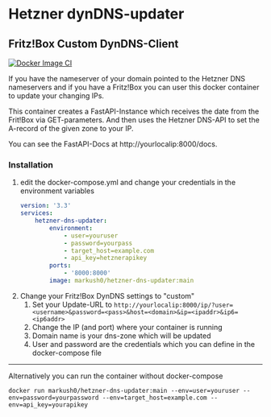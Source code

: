 # Hetzner dynDNS-updater

## Fritz!Box Custom DynDNS-Client

[![Docker Image CI](https://github.com/markush0/hetzner-dns-updater/actions/workflows/docker-image.yml/badge.svg)](https://github.com/markush0/hetzner-dns-updater/actions/workflows/docker-image.yml)

If you have the nameserver of your domain pointed to the Hetzner DNS nameservers and if you have a Fritz!Box
you can user this docker container to update your changing IPs.

This container creates a FastAPI-Instance which receives the date from the Frit!Box via GET-parameters.
And then uses the Hetzner DNS-API to set the A-record of the given zone to your IP.

You can see the FastAPI-Docs at http://yourlocalip:8000/docs.

### Installation

1. edit the docker-compose.yml and change your credentials in the environment variables
   ```yaml
   version: '3.3'
   services:
       hetzner-dns-updater:
           environment:
               - user=youruser
               - password=yourpass
               - target_host=example.com
               - api_key=hetznerapikey
           ports:
               - '8000:8000'
           image: markush0/hetzner-dns-updater:main
   ```
2. Change your Fritz!Box DynDNS settings to "custom"
   1. Set your Update-URL to ```http://yourlocalip:8000/ip/?user=<username>&password=<pass>&host=<domain>&ip=<ipaddr>&ip6=<ip6addr>```
   2. Change the IP (and port) where your container is running
   3. Domain name is your dns-zone which will be updated
   4. User and password are the credentials which you can define in the docker-compose file

---

Alternatively you can run the container without docker-compose
```shell
docker run markush0/hetzner-dns-updater:main --env=user=youruser --env=password=yourpassword --env=target_host=example.com --env=api_key=yourapikey
```
